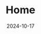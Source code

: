 ---
title: 'Home'
date: 2024-10-17
type: landing

design:
  # Default section spacing
  spacing: "4rem"

# Note: `username` refers to the user's folder name in `content/authors/`

# Page sections
sections:
  - block: biography
    content:
      username: admin
      # Show a call-to-action button under your biography? (optional)
      button:
        text: Download CV
        url: uploads/resume.pdf
    design:
      banner:
        # Upload your cover image to the `assets/media/` folder and reference it here
        filename: MB-Banner2.jpg
      biography:
        # Customize the style of your biography text
        style: 'text-align: justify; font-size: 0.8em;'
  - block: experience
    content:
      username: admin
    design:
      # Hugo date format
      date_format: 'January 2006'
      # Education or Experience section first?
      is_education_first: false
  - block: skills
    content:
      title: Skills & Hobbies
      username: admin
  - block: awards
    content:
      title: awards
      username: admin
  - block: languages
    content:
      title: Languages
      username: admin
  - block: interests
    content:
      title: Interessen
      username: admin
     
---